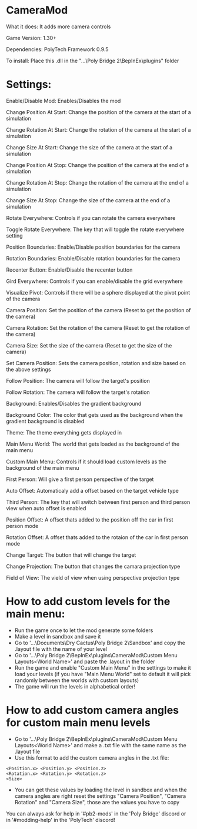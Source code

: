 # CameraMod

What it does: It adds more camera controls

Game Version: 1.30+

Dependencies: PolyTech Framework 0.9.5

To install: Place this .dll in the "...\Poly Bridge 2\BepInEx\plugins" folder


# Settings:
Enable/Disable Mod: Enables/Disables the mod

Change Position At Start: Change the position of the camera at the start of a simulation

Change Rotation At Start: Change the rotation of the camera at the start of a simulation

Change Size At Start: Change the size of the camera at the start of a simulation

Change Position At Stop: Change the position of the camera at the end of a simulation

Change Rotation At Stop: Change the rotation of the camera at the end of a simulation

Change Size At Stop: Change the size of the camera at the end of a simulation

Rotate Everywhere: Controls if you can rotate the camera everywhere

Toggle Rotate Everywhere: The key that will toggle the rotate everywhere setting

Position Boundaries: Enable/Disable position boundaries for the camera

Rotation Boundaries: Enable/Disable rotation boundaries for the camera

Recenter Button: Enable/Disable the recenter button

Gird Everywhere: Controls if you can enable/disable the grid everywhere

Visualize Pivot: Controls if there will be a sphere displayed at the pivot point of the camera

Camera Position: Set the position of the camera (Reset to get the position of the camera)

Camera Rotation: Set the rotation of the camera (Reset to get the rotation of the camera)

Camera Size: Set the size of the camera (Reset to get the size of the camera)

Set Camera Position: Sets the camera position, rotation and size based on the above settings

Follow Position: The camera will follow the target's position

Follow Rotation: The camera will follow the target's rotation

Background: Enables/Disables the gradient background

Background Color: The color that gets used as the background when the gradient background is disabled

Theme: The theme everything gets displayed in

Main Menu World: The world that gets loaded as the background of the main menu

Custom Main Menu: Controls if it should load custom levels as the background of the main menu

First Person: Will give a first person perspective of the target

Auto Offset: Automaticaly add a offset based on the target vehicle type

Third Person: The key that will switch between first person and third person view when auto offset is enabled

Position Offset: A offset thats added to the position off the car in first person mode

Rotation Offset: A offset thats added to the rotaion of the car in first person mode

Change Target: The button that will change the target

Change Projection: The button that changes the camara projection type

Field of View: The vield of view when using perspective projection type

# How to add custom levels for the main menu:
- Run the game once to let the mod generate some folders
- Make a level in sandbox and save it
- Go to '...\Documents\Dry Cactus\Poly Bridge 2\Sandbox' and copy the .layout file with the name of your level
- Go to '...\Poly Bridge 2\BepInEx\plugins\CameraMod\Custom Menu Layouts\<World Name>' and paste the .layout in the folder
- Run the game and enable "Custom Main Menu" in the settings to make it load your levels (if you have "Main Menu World" set to default it will pick randomly between the worlds with custom layouts)
- The game will run the levels in alphabetical order!

# How to add custom camera angles for custom main menu levels
- Go to '...\Poly Bridge 2\BepInEx\plugins\CameraMod\Custom Menu Layouts\<World Name>' and make a .txt file with the same name as the .layout file
- Use this format to add the custom camera angles in the .txt file:
~~~text
<Position.x> <Position.y> <Position.z>
<Rotation.x> <Rotation.y> <Rotation.z>
<Size>
~~~
- You can get these values by loading the level in sandbox and when the camera angles are right reset the settings "Camera Position", "Camera Rotation" and "Camera Size", those are the values you have to copy
	
You can always ask for help in '#pb2-mods' in the 'Poly Bridge' discord or in '#modding-help' in the 'PolyTech' discord!
